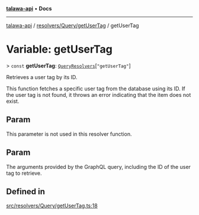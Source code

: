 [**talawa-api**](../../../../README.md) • **Docs**

***

[talawa-api](../../../../modules.md) / [resolvers/Query/getUserTag](../README.md) / getUserTag

# Variable: getUserTag

\> `const` **getUserTag**: [`QueryResolvers`](../../../../types/generatedGraphQLTypes/type-aliases/QueryResolvers.md)\[`"getUserTag"`\]

Retrieves a user tag by its ID.

This function fetches a specific user tag from the database using its ID. If the user tag
is not found, it throws an error indicating that the item does not exist.

## Param

This parameter is not used in this resolver function.

## Param

The arguments provided by the GraphQL query, including the ID of the user tag to retrieve.

## Defined in

[src/resolvers/Query/getUserTag.ts:18](https://github.com/PalisadoesFoundation/talawa-api/blob/67d017fd9312183a6b2bae1b160bc814f56ab5c2/src/resolvers/Query/getUserTag.ts#L18)
